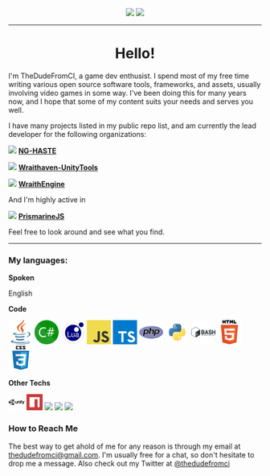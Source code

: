 <p align="center">
  <img src="https://github-readme-stats.vercel.app/api?username=TheDudeFromCI&show_icons=true&count_private=true&include_all_commits=true&hide_border=true"/>
  <img src="https://github-readme-stats.vercel.app/api/top-langs/?username=TheDudeFromCI&layout=compact&count_private=true&include_all_commits=true&hide_border=true"/>
</p>

---

<h1 align="center">Hello!</h1>

I'm TheDudeFromCI, a game dev enthusist. I spend most of my free time writing various open source software tools, frameworks, and assets, usually involving video games in some way. I've been doing this for many years now, and I hope that some of my content suits your needs and serves you well.

I have many projects listed in my public repo list, and am currently the lead developer for the following organizations:

<img src="https://avatars1.githubusercontent.com/u/61681152?s=400&v=4" width="32"/> **[NG-HASTE](https://github.com/ng-haste)**

<img src="https://avatars0.githubusercontent.com/u/65338145?s=200&v=4" width="32"/> **[Wraithaven-UnityTools](https://github.com/Wraithaven-UnityTools)**

<img src="https://avatars2.githubusercontent.com/u/65327328?s=200&v=4" width="32"/> **[WraithEngine](https://github.com/WraithEngine)**

And I'm highly active in

<img src="https://avatars3.githubusercontent.com/u/11053411?s=200&v=4" width="32"/> **[PrismarineJS](https://github.com/PrismarineJS)**

Feel free to look around and see what you find.

---

### My languages:

**Spoken**

English

**Code**

<p>
  <img src="https://raw.githubusercontent.com/github/explore/80688e429a7d4ef2fca1e82350fe8e3517d3494d/topics/java/java.png" width="48"/>
  <img src="https://raw.githubusercontent.com/github/explore/80688e429a7d4ef2fca1e82350fe8e3517d3494d/topics/csharp/csharp.png" width="48"/>
  <img src="https://raw.githubusercontent.com/github/explore/80688e429a7d4ef2fca1e82350fe8e3517d3494d/topics/lua/lua.png" width="48"/>
  <img src="https://raw.githubusercontent.com/github/explore/80688e429a7d4ef2fca1e82350fe8e3517d3494d/topics/javascript/javascript.png" width="48"/>
  <img src="https://raw.githubusercontent.com/github/explore/80688e429a7d4ef2fca1e82350fe8e3517d3494d/topics/typescript/typescript.png" width="48"/>
  <img src="https://raw.githubusercontent.com/github/explore/80688e429a7d4ef2fca1e82350fe8e3517d3494d/topics/php/php.png" width="48"/>
  <img src="https://raw.githubusercontent.com/github/explore/80688e429a7d4ef2fca1e82350fe8e3517d3494d/topics/python/python.png" width="48"/>
  <img src="https://raw.githubusercontent.com/github/explore/80688e429a7d4ef2fca1e82350fe8e3517d3494d/topics/bash/bash.png" width="48"/>
  <img src="https://raw.githubusercontent.com/github/explore/80688e429a7d4ef2fca1e82350fe8e3517d3494d/topics/html/html.png" width="48"/>
  <img src="https://raw.githubusercontent.com/github/explore/80688e429a7d4ef2fca1e82350fe8e3517d3494d/topics/css/css.png" width="48"/>
</P>

**Other Techs**

<p>
  <img src="https://raw.githubusercontent.com/github/explore/80688e429a7d4ef2fca1e82350fe8e3517d3494d/topics/unity/unity.png" width="32"/>
  <img src="https://raw.githubusercontent.com/github/explore/80688e429a7d4ef2fca1e82350fe8e3517d3494d/topics/npm/npm.png" width="32"/>
  <img src="https://avatars0.githubusercontent.com/u/53162534?s=200&v=4" width="32"/>
  <img src="https://avatars0.githubusercontent.com/u/44036562?s=200&v=4" width="32"/>
  <img src="https://avatars2.githubusercontent.com/u/52924476?s=200&v=4" width="32"/>
</p>

### How to Reach Me

The best way to get ahold of me for any reason is through my email at thedudefromci@gmail.com.
I'm usually free for a chat, so don't hesitate to drop me a message. Also check out my Twitter at [@thedudefromci](https://twitter.com/TheDudeFromCI) 
